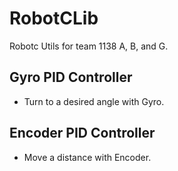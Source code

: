 # RobotCLib
Robotc Utils for team 1138 A, B, and G. 
## Gyro PID Controller
  - Turn to a desired angle with Gyro. 
## Encoder PID Controller 
  - Move a distance with Encoder. 
